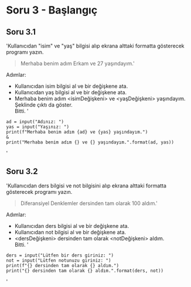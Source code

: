 # Soru 3 - Başlangıç

## Soru 3.1

'Kullanıcıdan "isim" ve "yaş" bilgisi alıp ekrana alttaki formatta gösterecek programı yazın. <br>
> Merhaba benim adım Erkam ve 27 yaşındayım.'

Adımlar:
- Kullanıcıdan isim bilgisi al ve bir değişkene ata.
- Kullanıcıdan yaş bilgisi al ve bir değişkene ata.
- Merhaba benim adım <isimDeğişkeni> ve <yaşDeğişkeni> yaşındayım. Şeklinde çıktı da göster. <br>
Bitti.
'
```
ad = input("Adınız: ")
yas = input("Yaşınız: ")
print(f"Merhaba benim adım {ad} ve {yas} yaşındayım.")
&
print("Merhaba benim adım {} ve {} yaşındayım.".format(ad, yas))
```
'
## Soru 3.2

'Kullanıcıdan ders bilgisi ve not bilgisini alıp ekrana alttaki formatta gösterecek programı yazın. <br>
> Diferansiyel Denklemler dersinden tam olarak 100 aldım.'

Adımlar:
- Kullanıcıdan ders bilgisi al ve bir değişkene ata.
- Kullanıcıdan not bilgisi al ve bir değişkene ata.
- <dersDeğişkeni> dersinden tam olarak <notDeğişkeni> aldım. <br>
Bitti.
'
```
ders = input("Lütfen bir ders giriniz: ")
not = input("Lütfen notunuzu giriniz: ")
print(f"{} dersinden tam olarak {} aldım.")
print("{} dersinden tam olarak {} aldım.".format(ders, not))
```
'
